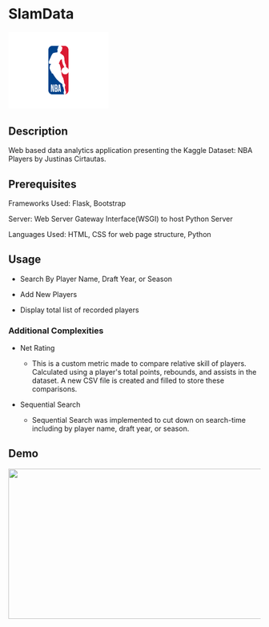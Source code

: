 # SlamData

<img src="/imgs/NBA_Logo.png" alt="drawing" width="200"/>


## Description

Web based data analytics application presenting the Kaggle Dataset: NBA Players by Justinas Cirtautas. 

## Prerequisites

Frameworks Used: Flask, Bootstrap

Server: Web Server Gateway Interface(WSGI) to host Python Server

Languages Used: HTML, CSS for web page structure, Python

## Usage

- Search By Player Name, Draft Year, or Season

- Add New Players

- Display total list of recorded players

### Additional Complexities

- Net Rating

    - This is a custom metric made to compare relative skill of players. Calculated using a player's total points, rebounds, and assists in the dataset. A new CSV file is created and filled to store these comparisons.

- Sequential Search

    - Sequential Search was implemented to cut down on search-time including by player name, draft year, or season.

## Demo

<img src="https://github.com/jtrieu48/SlamData/assets/77050179/1c78c021-9e1d-4ee9-b334-656d8c0bb207" width="600" height="300">
